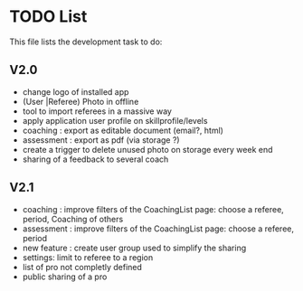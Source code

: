 # TODO List

This file lists the development task to do:

## V2.0

- change logo of installed app
- (User |Referee) Photo in offline
- tool to import referees in a massive way
- apply application user profile on skillprofile/levels
- coaching : export as editable document (email?, html)
- assessment : export as pdf (via storage ?)
- create a trigger to delete unused photo on storage every week end
- sharing of a feedback to several coach

## V2.1

- coaching : improve filters of the CoachingList page: choose a referee, period, Coaching of others
- assessment : improve filters of the CoachingList page: choose a referee, period
- new feature : create user group used to simplify the sharing
- settings: limit to referee to a region
- list of pro not completly defined
- public sharing of a pro